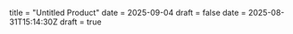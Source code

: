title = "Untitled Product"
date = 2025-09-04
draft = false
date = 2025-08-31T15:14:30Z
draft = true
